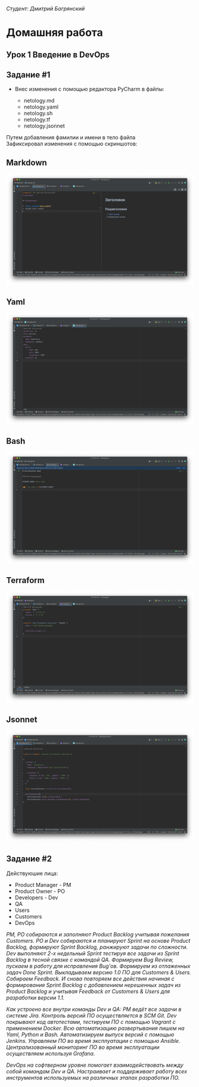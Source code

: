 *Студент: Дмитрий Багрянский*

# Домашняя работа

## Урок 1 Введение в DevOps
## Задание #1
* Внес изменения с помощью редактора PyCharm в файлы:

    - netology.md
    - netology.yaml
    - netology.sh
    - netology.tf
    - netology.jsonnet

Путем добавления фамилии и имени в тело файла<br/>
Зафиксировал изменения с помощью скриншотов:
## Markdown
![Markdown](img/devops_01-intro-01_netology.markdown.png)
## Yaml
![Yaml](img/devops_01-intro-01_netology.yaml.png)
## Bash
![Bash](img/devops_01-intro-01_netology.bash.png)
## Terraform
![Terraform](img/devops_01-intro-01_netology.terraform.png)
## Jsonnet
![Jsonnet](img/devops_01-intro-01_netology.jsonnet.png)

## Задание #2
Действуюшие лица:
 - Product Manager - PM
 - Product Owner - PO
 - Developers - Dev
 - QA
 - Users
 - Customers
 - DevOps
 
*PM, PO собираются и заполняют Product Backlog учитывая пожелания Customers. PO и Dev собираются и планируют Sprint на основе Product Backlog, формируют Sprint Backlog, ранжируют задачи по сложности. 
Dev выполняют 2-х недельный Sprint тестируя все задачи из Sprint Backlog в тесной связке с командой QA. Формируем Bug Review, пускаем в работу для исправления Bug'ов. Формируем из отлаженных задач Done Sprint. Выкладываем версию 1.0 ПО для Customers & Users. Собираем Feedback. И снова повторяем все действия начиная с формирования Sprint Backlog с добавлением нерешенных задач из Product Backlog и учитывая Feedback от Customers & Users для разработки версии 1.1.* 

*Как устроено все внутри команды Dev и QA:
PM ведёт все задачи в системе Jira. Контроль версий ПО осуществляется в SCM Git. Dev покрывают код автотестами, тестируем ПО с помощью Vagrant с применением Docker. Всю автоматизацию развертывания пишем на Yaml, Python и Bash. Автоматизируем выпуск версий с помощью Jenkins. Управляем ПО во время эксплуатации с помощью Ansible. Централизованный мониторинг ПО во время эксплуатации осуществляем используя Grafana.* 

*DevOps на софтверном уровне помогает взаимодействовать между собой командам Dev и QA. Настраивает и поддерживает работу всех инструментов используемых на различных этапах разработки ПО.*
